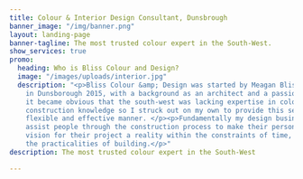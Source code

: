 ```yaml
---
title: Colour & Interior Design Consultant, Dunsbrough
banner_image: "/img/banner.png"
layout: landing-page
banner-tagline: The most trusted colour expert in the South-West.
show_services: true
promo:
  heading: Who is Bliss Colour and Design?
  image: "/images/uploads/interior.jpg"
  description: "<p>Bliss Colour &amp; Design was started by Meagan Bliss BArch(Hons)
    in Dunsborough 2015, with a background as an architect and a passion for paint
    it became obvious that the south-west was lacking expertise in colour, style and
    construction knowledge so I struck out on my own to provide this service in a
    flexible and effective manner. </p><p>Fundamentally my design business aims to
    assist people through the construction process to make their personal style and
    vision for their project a reality within the constraints of time, budget and
    the practicalities of building.</p>"
description: The most trusted colour expert in the South-West

---
```

